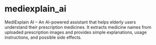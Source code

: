 # mediexplain_ai
MediExplain AI – An AI-powered assistant that helps elderly users understand their prescription medicines. It extracts medicine names from uploaded prescription images and provides simple explanations, usage instructions, and possible side effects.
